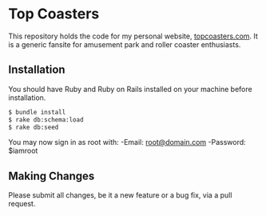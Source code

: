 # Top Coasters
This repository holds the code for my personal website, [topcoasters.com](topcoasters.com). It is a generic fansite for amusement park and roller coaster enthusiasts.

## Installation
You should have Ruby and Ruby on Rails installed on your machine before installation.

```sh
$ bundle install
$ rake db:schema:load
$ rake db:seed
```

You may now sign in as root with:
-Email: root@domain.com
-Password: $iamroot

## Making Changes
Please submit all changes, be it a new feature or a bug fix, via a pull request.
